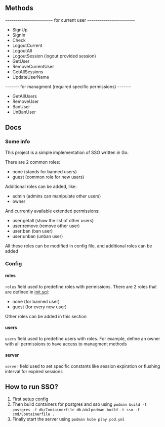 ## Methods

------------------------ for current user ------------------------

- SignUp
- SignIn
- Check
- LogoutCurrent
- LogoutAll
- LogoutSession (logout provided session)
- GetUser
- RemoveCurrentUser
- GetAllSessions
- UpdateUserName

------- for managment (required specific permissions) -------

- GetAllUsers
- RemoveUser
- BanUser
- UnBanUser

## Docs

### Some info

This project is a simple implementation of SSO written in Go.

There are 2 common roles:
- none (stands for banned users)
- guest (common role for new users)

Additional roles can be added, like:
- admin (admins can manipulate other users)
- owner

And currently available extended permissions:
- user:getall (show the list of other users)
- user:remove (remove other user)
- user:ban (ban user)
- user:unban (unban user)

All these roles can be modified in config file, and additional roles can be added

### Config

#### roles

`roles` field used to predefine roles with permissions. There are 2 roles that are defined in [init.sql](db/init.sql):
- none (for banned user)
- guest (for every new user)

Other roles can be added in this section

#### users

`users` field used to predefine users with roles. For example, define an owner with all permissions to have access to managment methods

#### server

`server` field used to set specific constants like session expiration or flushing interval for expired sessions

## How to run SSO?
1) First setup [config](cmd/config.yml)
2) Then build containers for postgres and sso using `podman build -t postgres -f db/Containerfile db` and `podman build -t sso -f cmd/Containerfile .`
3) Finally start the server using `podman kube play pod.yml`
